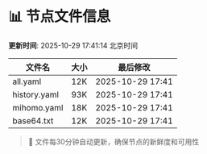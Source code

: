 # 📊 节点文件信息

**更新时间**: 2025-10-29 17:41:14 北京时间

| 文件名 | 大小 | 最后修改 |
|--------|------|----------|
| all.yaml | 12K | 2025-10-29 17:41 |
| history.yaml | 93K | 2025-10-29 17:41 |
| mihomo.yaml | 18K | 2025-10-29 17:41 |
| base64.txt | 12K | 2025-10-29 17:41 |

> 🔄 文件每30分钟自动更新，确保节点的新鲜度和可用性
